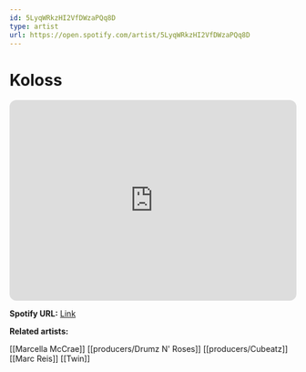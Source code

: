 ```yaml
---
id: 5LyqWRkzHI2VfDWzaPQq8D
type: artist
url: https://open.spotify.com/artist/5LyqWRkzHI2VfDWzaPQq8D
---
```

# Koloss

<iframe style="border-radius:12px" src="https://open.spotify.com/embed/artist/5LyqWRkzHI2VfDWzaPQq8D" width="100%" height="352" frameBorder="0" allowfullscreen="" allow="autoplay; clipboard-write; encrypted-media; fullscreen; picture-in-picture" loading="lazy"></iframe>

**Spotify URL:** [Link](https://open.spotify.com/artist/5LyqWRkzHI2VfDWzaPQq8D)

**Related artists:**

[[Marcella McCrae]]
[[producers/Drumz N' Roses]]
[[producers/Cubeatz]]
[[Marc Reis]]
[[Twin]]
